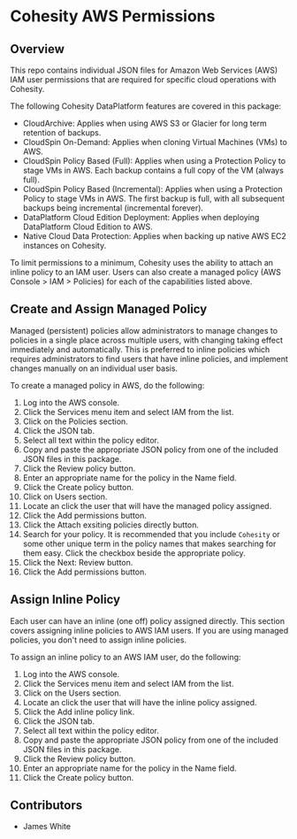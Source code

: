 # Cohesity AWS Permissions

## Overview
This repo contains individual JSON files for Amazon Web Services (AWS) IAM user permissions that are required for specific cloud operations with Cohesity.

The following Cohesity DataPlatform features are covered in this package:

* CloudArchive: Applies when using AWS S3 or Glacier for long term retention of backups.
* CloudSpin On-Demand: Applies when cloning Virtual Machines (VMs) to AWS.
* CloudSpin Policy Based (Full): Applies when using a Protection Policy to stage VMs in AWS.  Each backup contains a full copy of the VM (always full).
* CloudSpin Policy Based (Incremental): Applies when using a Protection Policy to stage VMs in AWS.  The first backup is full, with all subsequent backups being incremental (incremental forever).
* DataPlatform Cloud Edition Deployment: Applies when deploying DataPlatform Cloud Edition to AWS.
* Native Cloud Data Protection: Applies when backing up native AWS EC2 instances on Cohesity.

To limit permissions to a minimum, Cohesity uses the ability to attach an inline policy to an IAM user.  Users can also create a managed policy (AWS Console > IAM > Policies) for each of the capabilities listed above.

## Create and Assign Managed Policy
Managed (persistent) policies allow administrators to manage changes to policies in a single place across multiple users, with changing taking effect immediately and automatically.  This is preferred to inline policies which requires administrators to find users that have inline policies, and implement changes manually on an individual user basis.

To create a managed policy in AWS, do the following:

1.	Log into the AWS console.
2.	Click the Services menu item and select IAM from the list.
3.	Click on the Policies section.
4.	Click the JSON tab.
5.	Select all text within the policy editor.
6.	Copy and paste the appropriate JSON policy from one of the included JSON files in this package.
7.	Click the Review policy button.
8.	Enter an appropriate name for the policy in the Name field.
9.	Click the Create policy button.
10.	Click on Users section.
11.	Locate an click the user that will have the managed policy assigned.
12.	Click the Add permissions button.
13.	Click the Attach exsiting policies directly button.
14.	Search for your policy.  It is recommended that you include `Cohesity` or some other unique term in the policy names that makes searching for them easy.  Click the checkbox beside the appropriate policy.
15.	Click the Next: Review button.
16.	Click the Add permissions button.

## Assign Inline Policy
Each user can have an inline (one off) policy assigned directly.  This section covers assigning inline policies to AWS IAM users.  If you are using managed policies, you don't need to assign inline policies.

To assign an inline policy to an AWS IAM user, do the following:

1.	Log into the AWS console.
2.	Click the Services menu item and select IAM from the list.
3.	Click on the Users section.
4.	Locate an click the user that will have the inline policy assigned.
5.	Click the Add inline policy link.
6.	Click the JSON tab.
7.	Select all text within the policy editor.
8.	Copy and paste the appropriate JSON policy from one of the included JSON files in this package.
9.	Click the Review policy button.
10.	Enter an appropriate name for the policy in the Name field.
11.	Click the Create policy button.

## Contributors
- James White
